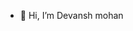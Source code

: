 - 👋 Hi, I’m Devansh mohan

<!---
Devanshmohan/Devanshmohan is a ✨ special ✨ repository because its `README.md` (this file) appears on your GitHub profile.
You can click the Preview link to take a look at your changes.
--->
